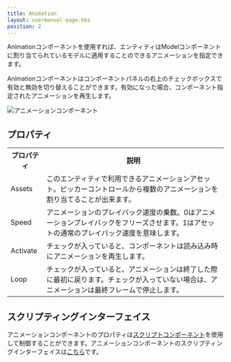 ```yaml
---
title: Animation
layout: usermanual-page.hbs
position: 2
---
```


Animationコンポーネントを使用すれば、エンティティはModelコンポーネントに割り当てられているモデルに適用することのできるアニメーションを指定できます。

Animationコンポーネントはコンポーネントパネルの右上のチェックボックスで有効と無効を切り替えることができます。有効になった場合、コンポーネント指定されたアニメーションを再生します。

![アニメーションコンポーネント][1]

## プロパティ

<table class="table table-striped">
    <col class="property-name"></col>
    <col class="property-description"></col>
    <tr><th>プロパティ</th><th>説明</th></tr>
    <tr><td>Assets</td><td>このエンティティで利用できるアニメーションアセット。ピッカーコントロールから複数のアニメーションを割り当てることが出来ます。</td></tr>
    <tr><td>Speed</td><td>アニメーションのプレイバック速度の乗数。0はアニメーションプレイバックをフリーズさせます。1はアセットの通常のプレイバック速度を意味します。</td></tr>
    <tr><td>Activate</td><td>チェックが入っていると、コンポーネントは読み込み時にアニメーションを再生します。</td></tr>
    <tr><td>Loop</td><td>チェックが入っていると、アニメーションは終了した際に最初に戻ります。チェックが入っていない場合は、アニメーションは最終フレームで停止します。</td></tr>
</table>

## スクリプティングインターフェイス

アニメーションコンポーネントのプロパティは[スクリプトコンポーネント][2]を使用して制御することができます。アニメーションコンポーネントのスクリプティングインターフェイスは[こちら][3]です。

[1]: /images/user-manual/scenes/components/component-animation.png
[2]: /user-manual/packs/components/script
[3]: /api/pc.AnimationComponent.html


